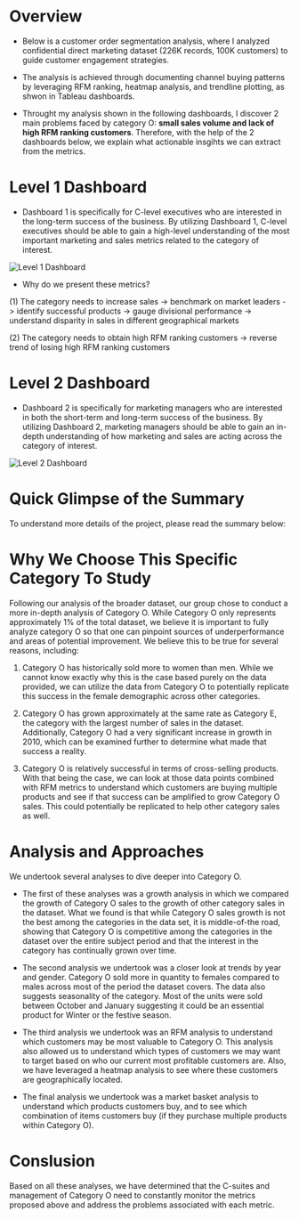 # Overview 

- Below is a customer order segmentation analysis, where I analyzed confidential direct marketing dataset (226K records, 100K customers) to guide customer engagement strategies.

- The analysis is achieved through documenting channel buying patterns by leveraging RFM ranking, heatmap analysis, and trendline plotting, as shwon in Tableau dashboards.

- Throught my analysis shown in the following dashboards, I discover 2 main problems faced by category O: **small sales volume and lack of high RFM ranking customers**. Therefore, with the help of the 2 dashboards below, we explain what actionable insgihts we can extract from the metrics.

# Level 1 Dashboard

- Dashboard 1 is specifically for C-level executives who are interested in the long-term success of the business. By utilizing Dashboard 1, C-level executives should be able to gain a high-level understanding of the most important marketing and sales metrics related to the category of interest. 

![Level 1 Dashboard](https://user-images.githubusercontent.com/59977422/234101923-e15129f0-1d96-400b-84c5-da7712642a29.png)

- Why do we present these metrics?

(1) The category needs to increase sales
-> benchmark on market leaders
-> identify successful products
-> gauge divisional performance
-> understand disparity in sales in different geographical markets

(2) The category needs to obtain high RFM ranking customers
-> reverse trend of losing high RFM ranking customers

# Level 2 Dashboard

- Dashboard 2 is specifically for marketing managers who are interested in both the short-term and long-term success of the business. By utilizing Dashboard 2, marketing managers should be able to gain an in-depth understanding of how marketing and sales are acting across the category of interest.

![Level 2 Dashboard](https://user-images.githubusercontent.com/59977422/234101598-54a98585-9c95-4a87-9c8f-4ab45f1edc89.png)


# Quick Glimpse of the Summary
To understand more details of the project, please read the summary below:

# Why We Choose This Specific Category To Study
Following our analysis of the broader dataset, our group chose to conduct a more in-depth analysis of Category O. While Category O only represents approximately 1% of the total dataset, we believe it is important to fully analyze category O so that one can pinpoint sources of underperformance and areas of potential improvement. We believe this to be true for several reasons, including: 


1. Category O has historically sold more to women than men. While we cannot know exactly why this is the case based purely on the data provided, we can utilize the data from Category O to potentially replicate this success in the female demographic across other categories. 

2. Category O has grown approximately at the same rate as Category E, the category with the largest number of sales in the dataset. Additionally, Category O had a very significant increase in growth in 2010, which can be examined further to determine what made that success a reality. 

3. Category O is relatively successful in terms of cross-selling products. With that being the case, we can look at those data points combined with RFM metrics to understand which customers are buying multiple products and see if that success can be amplified to grow Category O sales. This could potentially be replicated to help other category sales as well. 

# Analysis and Approaches
We undertook several analyses to dive deeper into Category O. 

- The first of these analyses was a growth analysis in which we compared the growth of Category O sales to the growth of other category sales in the dataset. What we found is that while Category O sales growth is not the best among the categories in the data set, it is middle-of-the road, showing that Category O is competitive among the categories in the dataset over the entire subject period and that the interest in the category has continually grown over time. 


- The second analysis we undertook was a closer look at trends by year and gender. Category O sold more in quantity to females compared to males across most of the period the dataset covers. The data also suggests seasonality of the category. Most of the units were sold between October and January suggesting it could be an essential product for Winter or the festive season. 


- The third analysis we undertook was an RFM analysis to understand which customers may be most valuable to Category O. This analysis also allowed us to understand which types of customers we may want to target based on who our current most profitable customers are. Also, we have leveraged a heatmap analysis to see where these customers are geographically located.


- The final analysis we undertook was a market basket analysis to understand which products customers buy, and to see which combination of items customers buy (if they purchase multiple products within Category O). 


# Conslusion
Based on all these analyses, we have determined that the C-suites and management of Category O need to constantly monitor the metrics proposed above and address the problems associated with each metric. 
